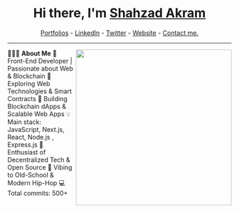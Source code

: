 <h1 align="center"> Hi there, I'm <a href="https://www.linkedin.com/in/shahzad-akram-250a2b25b/">Shahzad Akram</a> </h1>

<!--- Adding Header Elements -->
<p align="center">
  <a href="#">Portfolios</a> -
  <a href="https://www.linkedin.com/in/shahzad-akram-250a2b25b/">LinkedIn</a> - 
  <a href="#">Twitter</a> -
  <a href="#">Website</a> -
<!--   <a href="https://crowdsource.google.com/about/blog/community-spotlight-friendship/">Google Featured</a> - -->
  <a href="#">Contact me.</a> 
</p>

-----------------------------------------------------------
👨🏻‍💻 **About Me**<img src="https://i.gifer.com/3769.gif" min-width="300px" max-width="300px" width="350px" align="right"> 
🚀 Front-End Developer | Passionate about Web & Blockchain
🔎 Exploring Web Technologies & Smart Contracts
🔭 Building Blockchain dApps & Scalable Web Apps
💡 Main stack: JavaScript, Next.js, React, Node.js , Express.js
🚩 Enthusiast of Decentralized Tech & Open Source
🎵 Vibing to Old-School & Modern Hip-Hop
💻 Total commits: 500+ 
<!--- Adding Tech Stack open Section -->
